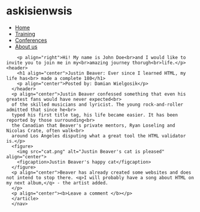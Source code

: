 # askisienwsis
<!DOCTYPE html>
<html lang="en">
  <head>
      <meta charset="utf-8">
	        <title>Askisi</title>
			 <link rel="stylesheet" href="main1.css" media="screen">
  </head>
  <body>
    <nav>
      <ul>
        <li>
          <a href="index.html" align="left">Home</a>
        </li>
        <li>
          <a href="training.html" align="left">Training</a>
        </li>
        <li>
          <a href="conferences.html" align="left">Conferences</a>
        </li>
        <li>
          <a href="about.html" align="left">About us</a>
        </li>
      </ul>
	<article>
	
		<p align="right">Hi! My name is John Doe<br>and I would like to invite you to join me in my<br>amazing journey thorugh<br>life.</p>
	<header>
        <h1 align="center">Justin Beaver: Ever since I learned HTML, my life has<br> made a complete 180</h1>
        <p align="center">Posted by: Damian Wielgosik</p>
      </header>
      <p align="center">Justin Beaver confessed something that even his greatest fans would have never expected<br>
	  of the skilled musicians and lyricist. The young rock-and-roller admitted that since he<br>
	  typed his first title tag, his life became easier. It has been reported by those surrounding<br>
	  the Canadian that Beaver's private mentors, Ryan Loseling and Nicolas Crate, often walk<br>
	  around Los Angeles disputing what a great tool the HTML validator is.</p>
      <figure>
        <img src="cat.png" alt="Justin Beaver's cat is pleased" align="center">
        <figcaption>Justin Beaver's happy cat</figcaption>
      </figure>
      <p align="center">Beaver has already created some websites and does not intend to stop there. <q>I will probably have a song about HTML on my next album,</q> - the artist added.
      </p>
	  <p align="center"><b>Leave a comment </b></p>
	  </article>
	  </nav>
  </body>
  </html>
  
